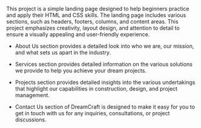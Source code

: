 This project is a simple landing page designed to help beginners practice and apply their HTML and CSS skills.
The landing page includes various sections, such as headers, footers, columns, and content areas.
This project emphasizes creativity, layout design, and attention to detail to ensure a visually appealing and user-friendly experience.

* About Us section provides a detailed look into who we are, our mission, and what sets us apart in the industry. 

* Services section provides detailed information on the various solutions we provide to help you achieve your dream projects.

* Projects section provides detailed insights into the various undertakings that highlight our capabilities in construction, design, and project management. 

* Contact Us section of DreamCraft is designed to make it easy for you to get in touch with us for any inquiries, consultations, or project discussions. 

